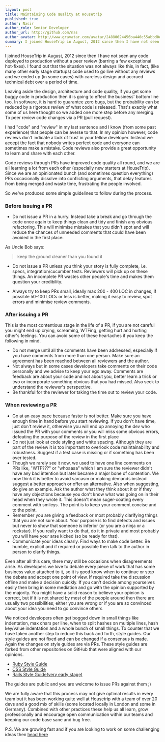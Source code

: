 ```yaml
---
layout: post
title: Maintaining Code Quality at Housetrip
published: true
author: Nasir
author_role: Senior Developer
author_url: http://github.com/nas
author_avatar: http://www.gravatar.com/avatar/24880024456ba440c55abbd0dce2c2ed.png
summary: I joined HouseTrip in August, 2012 since then I have not seen any code deployed to production without a peer review (barring a few exceptional hot-fixes). I found out that the situation was not always like this, in fact, (like many other early stage startups) code used to go live without any reviews and we ended up (in some cases) with careless design and accrued technical debt over a period of time.
---
```


I joined HouseTrip in August, 2012 since then I have not seen any code deployed to production without a peer review (barring a few exceptional hot-fixes). I found out that the situation was not always like this, in fact, (like many other early stage startups) code used to go live without any reviews and we ended up (in some cases) with careless design and accrued technical debt over a period of time.

Leaving aside the design, architecture and code quality, if you get some buggy code in production then it is going to effect the business' bottom line too. In software, it is hard to guarantee zero bugs, but the probability can be reduced by a rigorous review of what code is released. That's exactly what some of us here thought so we added one more step before any merging. To peer review code changes via a PR (pull request).

I had "code" and "review" in my last sentence and I know (from some past experience) that people can be averse to that. In my opinion however, code reviews don't indicate a lack of trust in your fellow developer.  Instead we accept the fact that nobody writes perfect code and everyone can sometimes make a mistake. Code reviews also provide a great opportunity to learn and share with each other.

Code reviews through PRs have improved code quality all round, and we are all learning a lot from each other (especially new starters at HouseTrip).  Since we are an opinionated bunch (and sometimes question everything) PRs occasionally dissolve into conflicting arguments, that  delay features from being merged and waste time, frustrating the people involved.

So we've produced some simple guidelines to follow during the process.

### Before issuing a PR

* Do not issue a PR in a hurry. Instead take a break and go through the code once again to keep things clean and tidy and finish any obvious refactoring. This will minimise mistakes that you didn't spot and will reduce the chances of unneeded comments that could have been avoided in the first place.

As Uncle Bob says:
> keep the ground cleaner than you found it

* Do not issue a PR unless you think your story is fully complete, i.e. specs, integration/cucumber tests. Reviewers will pick up on these things. An incomplete PR wastes other people's time and makes them question your credibility.

* Always try to keep  PRs small, ideally max 200 - 400 LOC in changes, if possible 50-100 LOCs or less is better, making it easy to review, spot errors and minimise review comments.

### After issuing a PR

This is the most contentious stage in the life of a PR, if you are not careful you might end up crying, screaming, WTFing, getting hurt and hurting other's feelings. You can avoid some of these heartaches if you keep the following in mind.

* Do not merge until all the comments have been addressed, especially if you have comments from more than one person.  Make sure an agreement has been reached between all reviewers and the author.
* Not always but in some cases developers take comments on their code personally and we advise to keep your ego away.  Comments are feedback are about your code and not about you, better learn a trick or two or incorporate something obvious that you had missed. Also seek to understand the reviewer's perspective.
* Be thankful for the reviewer for taking the time out to review your code.

### When reviewing a PR

* Go at an easy pace because faster is not better. Make sure you have enough time in hand before you start reviewing. If you don't have time, just don't review it, otherwise you will end up annoying the dev who issued the PR with your comments or you will miss some obvious errors, defeating the purpose of the review in the first place
* Do not just look at code styling and white spacing. Although they are part of the review it is too important to overlook code maintainability and robustness. Suggest if a test case is missing or if something has been over tested.
* Though we rarely see it now, we used to have one line comments on PRs like, "WTF???" or "whoaaaa" which I am sure the reviewer didn't have any bad intention but later became a major bone of contention. We now think it is better to avoid sarcasm or making demands instead suggest a better approach or offer an alternative. Also when suggesting, do give an example. Ask the author what they think about it or if they have any objections because you don't know what was going on in their head when they wrote it. This doesn't mean suger-coating every comment with smileys. The point is to keep your comment concise and to the point.
* Remember you are giving a feedback or most probably clarifying things that you are not sure about. Your purpose is to find defects and issues but never to show that someone is inferior (or you are a ninja or a rockstar). If you really want to do that, do it in private and most probably you will have your arse kicked (so be ready for that).
* Communicate your ideas clearly. Find ways to make code better. Be humble, explicit and if required or possible then talk to the author in person to clarify things.

Even after all this care, there may still be occasions when disagreements arise.  As developers we love to debate every piece of work that has some business value attached to it, so it is good know when to continue or stop the debate and accept one point of view. If required take the discussion offline and make a decision quickly. If you can't decide among yourselves easily then bring in some mediation and go with the opinion supported by the majority. You might have a solid reason to believe your opinion is correct, but if it is not shared by most of the people around then there are usually two possibilities; either you are wrong or if you are so convinced about your idea you need to go convince others.

We noticed developers often get bogged down in small things like indentation, max chars per line, when to split hashes on multiple lines, hash key/value indentation and a whole bunch of small things. To counter that we  have taken another step to reduce this back and forth, style guides. Our style guides are not fixed and can be changed if a consensus is made. Again the changes on style guides are via PRs. These style guides are forked from other repositories on GitHub that were aligned with our opinions.

* [Ruby Style Guide](https://github.com/HouseTrip/ruby-style-guide)
* [CSS Style Guide](https://github.com/HouseTrip/css-style-guide)
* [Rails Style Guide(very early stage)](https://github.com/HouseTrip/rails-style-guide)

The guides are public and you are welcome to issue PRs against them ;)

We are fully aware that this process may not give optimal results in every team but it has been working quite well at Housetrip with a team of over 20 devs and a good mix of skills (some located locally in London and some in Germany).   Combined with other practices these help us all learn, grow professionally and encourage open communication within our teams and keeping our code base sane and bug free.

P.S. We are growing fast and if you are looking to work on some challenging ideas then [head here](http://hire.jobvite.com/Jobvite/Job.aspx?keywords=Ruby&o=34&j=oqRWWfwT&c=qqb9Vfwp)